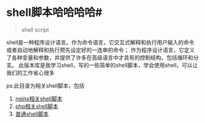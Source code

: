 # shell脚本哈哈哈哈#
> shell script
> 
shell是一种程序设计语言。作为命令语言，它交互式解释和执行用户输入的命令或者自动地解释和执行预先设定好的一连串的命令；
作为程序设计语言，它定义了各种变量和参数，并提供了许多在高级语言中才具有的控制结构，包括循环和分支。
此版本库是我学习shell，写的一些简单的shell脚本，学会使用shell，可以让我们的工作省心很多

ps:此目录为相关shell脚本，包括

1. [nginx相关shell脚本](nginx)
2. [php相关shell脚本](php)
3. [普通shell脚本](default)